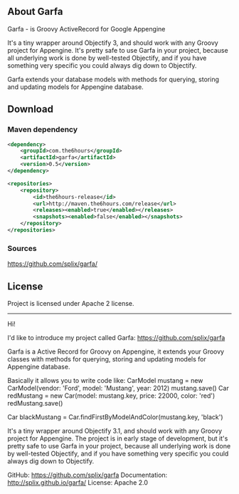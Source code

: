About Garfa
-----------

Garfa - is Groovy ActiveRecord for Google Appengine

It's a tiny wrapper around Objectify 3, and should work with any Groovy project for Appengine. It's pretty
 safe to use Garfa in your project, because all underlying work is done by well-tested Objectify, and
 if you have something very specific you could always dig down to Objectify.

Garfa extends your database models with methods for querying, storing and updating models for Appengine database.

Download
--------

### Maven dependency

```xml
<dependency>
    <groupId>com.the6hours</groupId>
    <artifactId>garfa</artifactId>
    <version>0.5</version>
</dependency>
```

```xml
<repositories>
    <repository>
        <id>the6hours-release</id>
        <url>http://maven.the6hours.com/release</url>
        <releases><enabled>true</enabled></releases>
        <snapshots><enabled>false</enabled></snapshots>
    </repository>
</repositories>
```

### Sources

https://github.com/splix/garfa/

License
-------

Project is licensed under Apache 2 license.



----


Hi!

I'd like to introduce my project called Garfa: https://github.com/splix/garfa

Garfa is a Active Record for Groovy on Appengine, it extends your Groovy classes with methods for querying, storing and updating models for Appengine database.

Basically it allows you to write code like:
CarModel mustang = new CarModel(vendor: 'Ford', model: 'Mustang', year: 2012)
mustang.save()
Car redMustang = new Car(model: mustang.key, price: 22000, color: 'red')
redMustang.save()

Car blackMustang = Car.findFirstByModelAndColor(mustang.key, 'black')


It's a tiny wrapper around Objectify 3.1, and should work with any Groovy project for Appengine. The project is in early stage of development, but it's pretty safe to use Garfa in your project, because all underlying work is done by well-tested Objectify, and if you have something very specific you could always dig down to Objectify.

GitHub: https://github.com/splix/garfa
Documentation: http://splix.github.io/garfa/
License: Apache 2.0